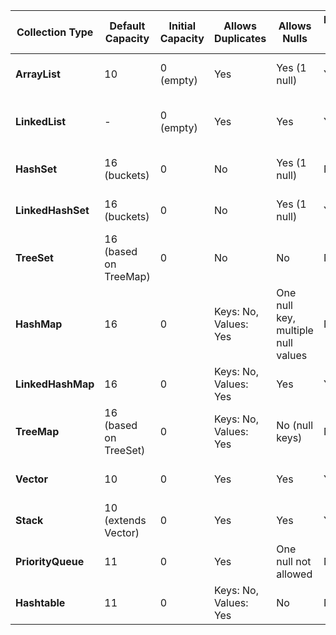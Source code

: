| Collection Type   | Default Capacity      | Initial Capacity | Allows Duplicates     | Allows Nulls                       | Maintains Insertion Order | Maintains Sorted Order | Random Access | Synchronized | Good At                                    |
| ----------------- | --------------------- | ---------------- | --------------------- | ---------------------------------- | ------------------------- | ---------------------- | ------------- | ------------ | ------------------------------------------ |
| **ArrayList**     | 10                    | 0 (empty)        | Yes                   | Yes (1 null)                       | Yes                       | No                     | Yes           | No           | Fast random access, dynamic array          |
| **LinkedList**    | -                     | 0 (empty)        | Yes                   | Yes                                | Yes                       | No                     | No            | No           | Fast insert/delete, queue/deque operations |
| **HashSet**       | 16 (buckets)          | 0                | No                    | Yes (1 null)                       | No                        | No                     | No            | No           | Unique elements, fast lookup               |
| **LinkedHashSet** | 16 (buckets)          | 0                | No                    | Yes (1 null)                       | Yes                       | No                     | No            | No           | Ordered unique elements                    |
| **TreeSet**       | 16 (based on TreeMap) | 0                | No                    | No                                 | No                        | Yes                    | No            | No           | Sorted unique elements                     |
| **HashMap**       | 16                    | 0                | Keys: No, Values: Yes | One null key, multiple null values | No                        | No                     | No            | No           | Fast key-value lookups                     |
| **LinkedHashMap** | 16                    | 0                | Keys: No, Values: Yes | Yes                                | Yes                       | No                     | No            | No           | Ordered key-value pairs                    |
| **TreeMap**       | 16 (based on TreeSet) | 0                | Keys: No, Values: Yes | No (null keys)                     | No                        | Yes                    | No            | No           | Sorted map entries                         |
| **Vector**        | 10                    | 0                | Yes                   | Yes                                | Yes                       | No                     | Yes           | Yes          | Synchronized, legacy dynamic array         |
| **Stack**         | 10 (extends Vector)   | 0                | Yes                   | Yes                                | Yes                       | No                     | Yes           | Yes          | LIFO operations                            |
| **PriorityQueue** | 11                    | 0                | Yes                   | One null not allowed               | No                        | Yes                    | No            | No           | Priority-based ordering                    |
| **Hashtable**     | 11                    | 0                | Keys: No, Values: Yes | No                                 | No                        | No                     | No            | Yes          | Legacy synchronized map                    |
